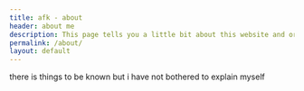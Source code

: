 ```yaml
---
title: afk - about
header: about me
description: This page tells you a little bit about this website and or me.
permalink: /about/
layout: default
---
```


there is things to be known but i have not bothered to explain myself